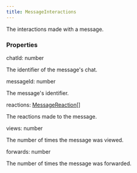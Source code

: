 ```yaml
---
title: MessageInteractions
---
```


The interactions made with a message.

### Properties

<div class="flex flex-col gap-3"><div><div class="flex gap-2"><div class="font-mono"><span class="font-bold">chatId</span><span class="opacity-50">:</span> <span>number</span></div></div><div class="pl-3"><div class="no-margin">

The identifier of the message's chat.

</div></div></div><div><div class="flex gap-2"><div class="font-mono"><span class="font-bold">messageId</span><span class="opacity-50">:</span> <span>number</span></div></div><div class="pl-3"><div class="no-margin">

The message's identifier.

</div></div></div><div><div class="flex gap-2"><div class="font-mono"><span class="font-bold">reactions</span><span class="opacity-50">:</span> <a href="/gh/types/messagereaction"  >MessageReaction</a><span class="opacity-50">[]</span></div></div><div class="pl-3"><div class="no-margin">

The reactions made to the message.

</div></div></div><div><div class="flex gap-2"><div class="font-mono"><span class="font-bold">views</span><span class="opacity-50">:</span> <span>number</span></div></div><div class="pl-3"><div class="no-margin">

The number of times the message was viewed.

</div></div></div><div><div class="flex gap-2"><div class="font-mono"><span class="font-bold">forwards</span><span class="opacity-50">:</span> <span>number</span></div></div><div class="pl-3"><div class="no-margin">

The number of times the message was forwarded.

</div></div></div></div>

